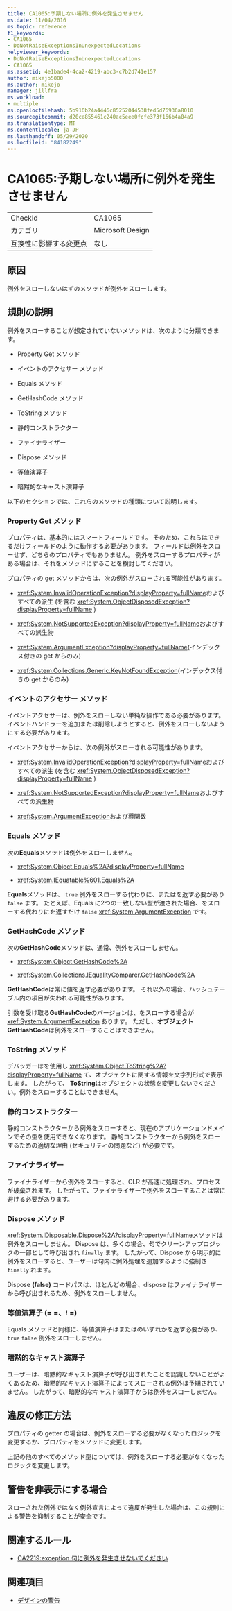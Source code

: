 ```yaml
---
title: CA1065:予期しない場所に例外を発生させません
ms.date: 11/04/2016
ms.topic: reference
f1_keywords:
- CA1065
- DoNotRaiseExceptionsInUnexpectedLocations
helpviewer_keywords:
- DoNotRaiseExceptionsInUnexpectedLocations
- CA1065
ms.assetid: 4e1bade4-4ca2-4219-abc3-c7b2d741e157
author: mikejo5000
ms.author: mikejo
manager: jillfra
ms.workload:
- multiple
ms.openlocfilehash: 5b916b24a4446c85252044538fed5d76936a8010
ms.sourcegitcommit: d20ce855461c240ac5eee0fcfe373f166b4a04a9
ms.translationtype: MT
ms.contentlocale: ja-JP
ms.lasthandoff: 05/29/2020
ms.locfileid: "84182249"
---
```

# <a name="ca1065-do-not-raise-exceptions-in-unexpected-locations"></a>CA1065:予期しない場所に例外を発生させません

|||
|-|-|
|CheckId|CA1065|
|カテゴリ|Microsoft Design|
|互換性に影響する変更点|なし|

## <a name="cause"></a>原因

例外をスローしないはずのメソッドが例外をスローします。

## <a name="rule-description"></a>規則の説明

例外をスローすることが想定されていないメソッドは、次のように分類できます。

- Property Get メソッド

- イベントのアクセサー メソッド

- Equals メソッド

- GetHashCode メソッド

- ToString メソッド

- 静的コンストラクター

- ファイナライザー

- Dispose メソッド

- 等値演算子

- 暗黙的なキャスト演算子

以下のセクションでは、これらのメソッドの種類について説明します。

### <a name="property-get-methods"></a>Property Get メソッド

プロパティは、基本的にはスマートフィールドです。 そのため、これらはできるだけフィールドのように動作する必要があります。 フィールドは例外をスローせず、どちらのプロパティでもありません。 例外をスローするプロパティがある場合は、それをメソッドにすることを検討してください。

プロパティの get メソッドからは、次の例外がスローされる可能性があります。

- <xref:System.InvalidOperationException?displayProperty=fullName>およびすべての派生 (を含む <xref:System.ObjectDisposedException?displayProperty=fullName> )

- <xref:System.NotSupportedException?displayProperty=fullName>およびすべての派生物

- <xref:System.ArgumentException?displayProperty=fullName>(インデックス付きの get からのみ)

- <xref:System.Collections.Generic.KeyNotFoundException>(インデックス付きの get からのみ)

### <a name="event-accessor-methods"></a>イベントのアクセサー メソッド

イベントアクセサーは、例外をスローしない単純な操作である必要があります。 イベントハンドラーを追加または削除しようとすると、例外をスローしないようにする必要があります。

イベントアクセサーからは、次の例外がスローされる可能性があります。

- <xref:System.InvalidOperationException?displayProperty=fullName>およびすべての派生 (を含む <xref:System.ObjectDisposedException?displayProperty=fullName> )

- <xref:System.NotSupportedException?displayProperty=fullName>およびすべての派生物

- <xref:System.ArgumentException>および導関数

### <a name="equals-methods"></a>Equals メソッド

次の**Equals**メソッドは例外をスローしません。

- <xref:System.Object.Equals%2A?displayProperty=fullName>

- <xref:System.IEquatable%601.Equals%2A>

**Equals**メソッドは、 `true` 例外をスローする代わりに、またはを返す必要があり `false` ます。 たとえば、Equals に2つの一致しない型が渡された場合、をスローする代わりにを返すだけ `false` <xref:System.ArgumentException> です。

### <a name="gethashcode-methods"></a>GetHashCode メソッド

次の**GetHashCode**メソッドは、通常、例外をスローしません。

- <xref:System.Object.GetHashCode%2A>

- <xref:System.Collections.IEqualityComparer.GetHashCode%2A>

**GetHashCode**は常に値を返す必要があります。 それ以外の場合、ハッシュテーブル内の項目が失われる可能性があります。

引数を受け取る**GetHashCode**のバージョンは、をスローする場合が <xref:System.ArgumentException> あります。 ただし、**オブジェクト GetHashCode**は例外をスローすることはできません。

### <a name="tostring-methods"></a>ToString メソッド

デバッガーはを使用し <xref:System.Object.ToString%2A?displayProperty=fullName> て、オブジェクトに関する情報を文字列形式で表示します。 したがって、 **ToString**はオブジェクトの状態を変更しないでください。例外をスローすることはできません。

### <a name="static-constructors"></a>静的コンストラクター

静的コンストラクターから例外をスローすると、現在のアプリケーションドメインでその型を使用できなくなります。 静的コンストラクターから例外をスローするための適切な理由 (セキュリティの問題など) が必要です。

### <a name="finalizers"></a>ファイナライザー

ファイナライザーから例外をスローすると、CLR が高速に処理され、プロセスが破棄されます。 したがって、ファイナライザーで例外をスローすることは常に避ける必要があります。

### <a name="dispose-methods"></a>Dispose メソッド

<xref:System.IDisposable.Dispose%2A?displayProperty=fullName>メソッドは例外をスローしません。 Dispose は、多くの場合、句でクリーンアップロジックの一部として呼び出され `finally` ます。 したがって、Dispose から明示的に例外をスローすると、ユーザーは句内に例外処理を追加するように強制さ `finally` れます。

Dispose **(false)** コードパスは、ほとんどの場合、dispose はファイナライザーから呼び出されるため、例外をスローしません。

### <a name="equality-operators--"></a>等値演算子 (= =、! =)

Equals メソッドと同様に、等値演算子はまたはのいずれかを返す必要があり、 `true` `false` 例外をスローしません。

### <a name="implicit-cast-operators"></a>暗黙的なキャスト演算子

ユーザーは、暗黙的なキャスト演算子が呼び出されたことを認識しないことがよくあるため、暗黙的なキャスト演算子によってスローされる例外は予期されていません。 したがって、暗黙的なキャスト演算子からは例外をスローしません。

## <a name="how-to-fix-violations"></a>違反の修正方法

プロパティの getter の場合は、例外をスローする必要がなくなったロジックを変更するか、プロパティをメソッドに変更します。

上記の他のすべてのメソッド型については、例外をスローする必要がなくなったロジックを変更します。

## <a name="when-to-suppress-warnings"></a>警告を非表示にする場合

スローされた例外ではなく例外宣言によって違反が発生した場合は、この規則による警告を抑制することが安全です。

## <a name="related-rules"></a>関連するルール

- [CA2219:exception 句に例外を発生させないでください](../code-quality/ca2219.md)

## <a name="see-also"></a>関連項目

- [デザインの警告](../code-quality/design-warnings.md)
